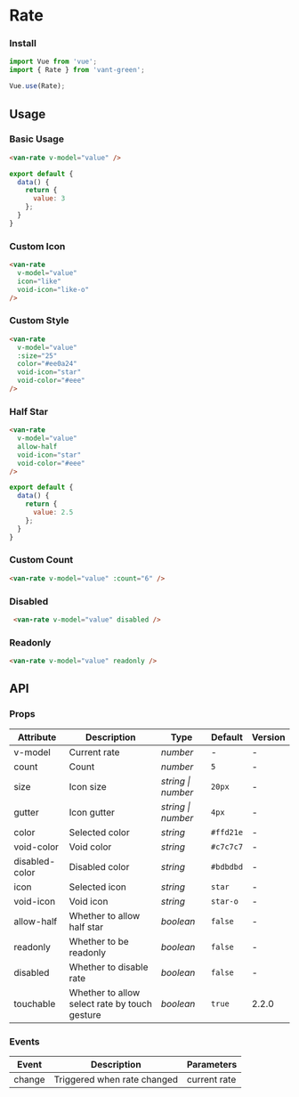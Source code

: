 # Rate

### Install

``` javascript
import Vue from 'vue';
import { Rate } from 'vant-green';

Vue.use(Rate);
```

## Usage

### Basic Usage

```html
<van-rate v-model="value" />
```

```javascript
export default {
  data() {
    return {
      value: 3
    };
  }
}
```

### Custom Icon

```html
<van-rate
  v-model="value"
  icon="like"
  void-icon="like-o"
/>
```

### Custom Style

```html
<van-rate
  v-model="value"
  :size="25"
  color="#ee0a24"
  void-icon="star"
  void-color="#eee"
/>
```

### Half Star

```html
<van-rate
  v-model="value"
  allow-half
  void-icon="star"
  void-color="#eee"
/>
```

```javascript
export default {
  data() {
    return {
      value: 2.5
    };
  }
}
```

### Custom Count

```html
<van-rate v-model="value" :count="6" />
```

### Disabled

```html
 <van-rate v-model="value" disabled />
```

### Readonly

```html
<van-rate v-model="value" readonly />
```

## API

### Props

| Attribute | Description | Type | Default | Version |
|------|------|------|------|------|
| v-model | Current rate | *number* | - | - |
| count | Count | *number* | `5` | - |
| size | Icon size| *string \| number* | `20px` | - |
| gutter | Icon gutter | *string \| number* | `4px` | - |
| color | Selected color | *string* | `#ffd21e` | - |
| void-color | Void color | *string* | `#c7c7c7` | - |
| disabled-color | Disabled color | *string* | `#bdbdbd` | - |
| icon | Selected icon | *string* | `star` | - |
| void-icon | Void icon | *string* | `star-o` | - |
| allow-half | Whether to allow half star | *boolean* | `false` | - |
| readonly | Whether to be readonly | *boolean* | `false` | - |
| disabled | Whether to disable rate | *boolean* | `false` | - |
| touchable | Whether to allow select rate by touch gesture | *boolean* | `true` | 2.2.0 |

### Events

| Event | Description | Parameters |
|------|------|------|
| change | Triggered when rate changed | current rate |

